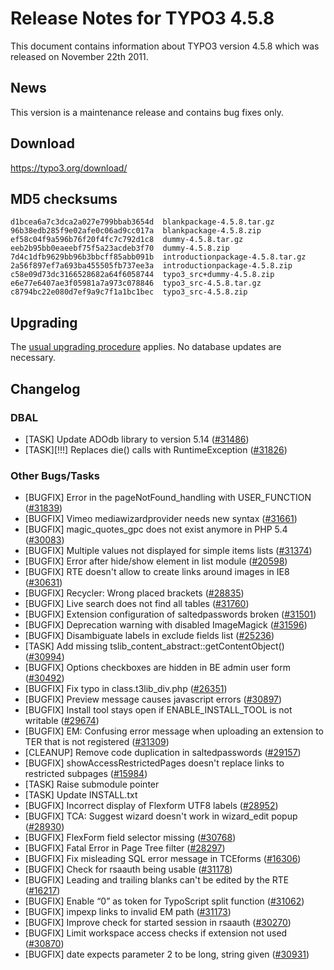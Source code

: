 Release Notes for TYPO3 4.5.8
=============================

This document contains information about TYPO3 version 4.5.8 which was
released on November 22th 2011.

News
----

This version is a maintenance release and contains bug fixes only.

Download
--------

<https://typo3.org/download/>

MD5 checksums
-------------

    d1bcea6a7c3dca2a027e799bbab3654d  blankpackage-4.5.8.tar.gz
    96b38edb285f9e02afe0c06ad9cc017a  blankpackage-4.5.8.zip
    ef58c04f9a596b76f20f4fc7c792d1c8  dummy-4.5.8.tar.gz
    eeb2b95bb0eaeebf75f5a23acdeb3f70  dummy-4.5.8.zip
    7d4c1dfb9629bb96b3bbcff85abb091b  introductionpackage-4.5.8.tar.gz
    2a56f897ef7a693ba455505fb737ee3a  introductionpackage-4.5.8.zip
    c58e09d73dc3166528682a64f6058744  typo3_src+dummy-4.5.8.zip
    e6e77e6407ae3f05981a7a973c078846  typo3_src-4.5.8.tar.gz
    c8794bc22e080d7ef9a9c7f1a1bc1bec  typo3_src-4.5.8.zip

Upgrading
---------

The [usual upgrading
procedure](https://docs.typo3.org/typo3cms/InstallationGuide/) applies.
No database updates are necessary.

Changelog
---------

### DBAL

-   \[TASK\] Update ADOdb library to version 5.14
    ([\#31486](https://forge.typo3.org/issues/31486))
-   \[TASK\]\[!!!\] Replaces die() calls with RuntimeException
    ([\#31826](https://forge.typo3.org/issues/31826))

### Other Bugs/Tasks

-   \[BUGFIX\] Error in the pageNotFound\_handling with USER\_FUNCTION
    ([\#31839](https://forge.typo3.org/issues/31839))
-   \[BUGFIX\] Vimeo mediawizardprovider needs new syntax
    ([\#31661](https://forge.typo3.org/issues/31661))
-   \[BUGFIX\] magic\_quotes\_gpc does not exist anymore in PHP 5.4
    ([\#30083](https://forge.typo3.org/issues/30083))
-   \[BUGFIX\] Multiple values not displayed for simple items lists
    ([\#31374](https://forge.typo3.org/issues/31374))
-   \[BUGFIX\] Error after hide/show element in list module
    ([\#20598](https://forge.typo3.org/issues/20598))
-   \[BUGFIX\] RTE doesn't allow to create links around images in IE8
    ([\#30631](https://forge.typo3.org/issues/30631))
-   \[BUGFIX\] Recycler: Wrong placed brackets
    ([\#28835](https://forge.typo3.org/issues/28835))
-   \[BUGFIX\] Live search does not find all tables
    ([\#31760](https://forge.typo3.org/issues/31760))
-   \[BUGFIX\] Extension configuration of saltedpasswords broken
    ([\#31501](https://forge.typo3.org/issues/31501))
-   \[BUGFIX\] Deprecation warning with disabled ImageMagick
    ([\#31596](https://forge.typo3.org/issues/31596))
-   \[BUGFIX\] Disambiguate labels in exclude fields list
    ([\#25236](https://forge.typo3.org/issues/25236))
-   \[TASK\] Add missing tslib\_content\_abstract::getContentObject()
    ([\#30994](https://forge.typo3.org/issues/30994))
-   \[BUGFIX\] Options checkboxes are hidden in BE admin user form
    ([\#30492](https://forge.typo3.org/issues/30492))
-   \[BUGFIX\] Fix typo in class.t3lib\_div.php
    ([\#26351](https://forge.typo3.org/issues/26351))
-   \[BUGFIX\] Preview message causes javascript errors
    ([\#30897](https://forge.typo3.org/issues/30897))
-   \[BUGFIX\] Install tool stays open if ENABLE\_INSTALL\_TOOL is not
    writable ([\#29674](https://forge.typo3.org/issues/29674))
-   \[BUGFIX\] EM: Confusing error message when uploading an extension
    to TER that is not registered
    ([\#31309](https://forge.typo3.org/issues/31309))
-   \[CLEANUP\] Remove code duplication in saltedpasswords
    ([\#29157](https://forge.typo3.org/issues/29157))
-   \[BUGFIX\] showAccessRestrictedPages doesn't replace links to
    restricted subpages
    ([\#15984](https://forge.typo3.org/issues/15984))
-   \[TASK\] Raise submodule pointer
-   \[TASK\] Update INSTALL.txt
-   \[BUGFIX\] Incorrect display of Flexform UTF8 labels
    ([\#28952](https://forge.typo3.org/issues/28952))
-   \[BUGFIX\] TCA: Suggest wizard doesn't work in wizard\_edit popup
    ([\#28930](https://forge.typo3.org/issues/28930))
-   \[BUGFIX\] FlexForm field selector missing
    ([\#30768](https://forge.typo3.org/issues/30768))
-   \[BUGFIX\] Fatal Error in Page Tree filter
    ([\#28297](https://forge.typo3.org/issues/28297))
-   \[BUGFIX\] Fix misleading SQL error message in TCEforms
    ([\#16306](https://forge.typo3.org/issues/16306))
-   \[BUGFIX\] Check for rsaauth being usable
    ([\#31178](https://forge.typo3.org/issues/31178))
-   \[BUGFIX\] Leading and trailing blanks can't be edited by the RTE
    ([\#16217](https://forge.typo3.org/issues/16217))
-   \[BUGFIX\] Enable “0” as token for TypoScript split function
    ([\#31062](https://forge.typo3.org/issues/31062))
-   \[BUGFIX\] impexp links to invalid EM path
    ([\#31173](https://forge.typo3.org/issues/31173))
-   \[BUGFIX\] Improve check for started session in rsaauth
    ([\#30270](https://forge.typo3.org/issues/30270))
-   \[BUGFIX\] Limit workspace access checks if extension not used
    ([\#30870](https://forge.typo3.org/issues/30870))
-   \[BUGFIX\] date expects parameter 2 to be long, string given
    ([\#30931](https://forge.typo3.org/issues/30931))


